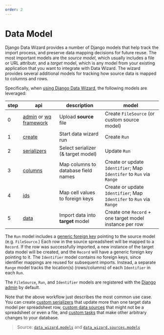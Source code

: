 ```yaml
---
order: 2
---
```


# Data Model

Django Data Wizard provides a number of Django models that help track the import process, and preserve data mapping decisions for future reuse.  The most important models are the *source model*, which usually includes a file or URL attributr, and a *target* model, which is any model from your existing application that you want to integrate with Data Wizard.  The wizard provides several additional models for tracking how source data is mapped to columns and rows.

Specifically, when [using Django Data Wizard][workflow], the following models are leveraged:

step | api | description | model
-----|-----|-------------|--------
0 | [admin] or [wq framework] | Upload **source** file | Create `FileSource` (or custom source model)
1 | [create] | Start data wizard run | Create `Run`
2 | [serializers][api-serializers] | Select serializer (& target model) | Update `Run`
3 | [columns] | Map columns to database field names | Create or update `Identifier`; Map `Identifer` to `Run` via `Range`
4 | [ids] | Map cell values to foreign keys | Create or update `Identifier`; Map `Identifer` to `Run` via `Range`
5 | [data] | Import data into **target** model | Create one `Record` + one target model instance per row

The `Run` model includes a [generic foreign key] pointing to the source model (e.g. `FileSource`.)  Each row in the source spreadsheet will be mapped to a `Record`.  If the row was successfully imported, a new instance of the target data model will be created, and the `Record` will have a generic foreign key pointing to it.  The `Identifier` model contains no foreign keys, since identifier mappings are reused for subsequent imports.  Instead, a separate `Range` model tracks the location(s) (rows/columns) of each `Identifier` in each `Run`.

The `FileSource`, `Run`, and `Identifier` models are registered with the [Django admin][admin] by default.

Note that the above workflow just describes the most common use case.  You can create [custom serializers][serializers] that update more than one target data model per spreadsheet row, [custom data sources][sources] that might not be a spreadsheet or even a file, and [custom tasks][tasks] that make other arbitrary changes to your database.

> Source: [`data_wizard.models`](https://github.com/wq/django-data-wizard/blob/main/data_wizard/models.py) and [`data_wizard.sources.models`](https://github.com/wq/django-data-wizard/blob/main/data_wizard/sources/models.py)

[workflow]: ../guides/using-django-data-wizard.md
[admin]: ../api/admin.md
[wq framework]: ../guides/integrate-with-wq-framework.md
[create]: ../api/create.md
[api-serializers]: ../api/serializers.md
[columns]: ../api/columns.md
[ids]: ../api/ids.md
[data]: ../api/data.md
[generic foreign key]: https://docs.djangoproject.com/en/1.11/ref/contrib/contenttypes/
[serializers]: ./serializers.md
[sources]: ./sources.md
[tasks]: ./tasks.md
